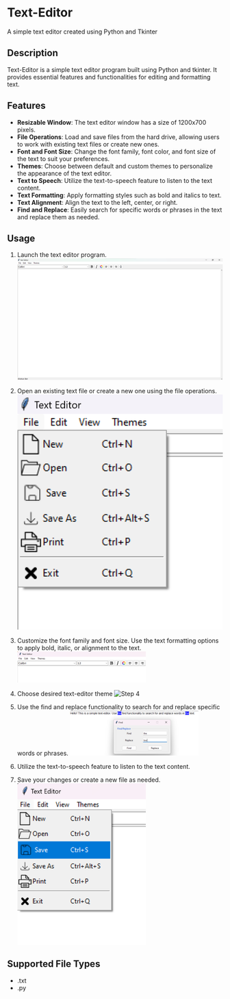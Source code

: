 # Text-Editor
A simple text editor created using Python and Tkinter

## Description

Text-Editor is a simple text editor program built using Python and tkinter. It provides essential features and functionalities for editing and formatting text.

## Features

- **Resizable Window**: The text editor window has a size of 1200x700 pixels.
- **File Operations**: Load and save files from the hard drive, allowing users to work with existing text files or create new ones.
- **Font and Font Size**: Change the font family, font color, and font size of the text to suit your preferences.
- **Themes**: Choose between default and custom themes to personalize the appearance of the text editor.
- **Text to Speech**: Utilize the text-to-speech feature to listen to the text content.
- **Text Formatting**: Apply formatting styles such as bold and italics to text.
- **Text Alignment**: Align the text to the left, center, or right.
- **Find and Replace**: Easily search for specific words or phrases in the text and replace them as needed.

## Usage

1. Launch the text editor program.
![Step 1](images/step1.png)
2. Open an existing text file or create a new one using the file operations.
![Step 2](images/step2.png)
3. Customize the font family and font size. Use the text formatting options to apply bold, italic, or alignment to the text.
![Step 3](images/step3.png)
4. Choose desired text-editor theme
![Step 4](images/step4png)
5. Use the find and replace functionality to search for and replace specific words or phrases.
![Step 6](images/step5.png)
6. Utilize the text-to-speech feature to listen to the text content.

7. Save your changes or create a new file as needed.
![Step 7](images/step7.png)


## Supported File Types

- .txt
- .py
